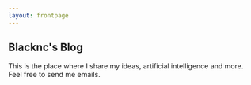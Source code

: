 ```yaml
---
layout: frontpage
---
```


## Blacknc's Blog

This is the place where I share my ideas, artificial intelligence and more. 
Feel free to send me emails. 
